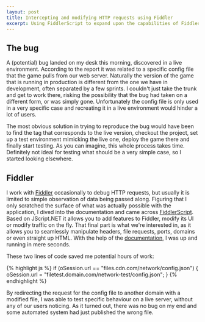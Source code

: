 ```yaml
---
layout: post
title: Intercepting and modifying HTTP requests using Fiddler
excerpt: Using FiddlerScript to expand upon the capabilities of Fiddler.
---
```


## The bug

A (potential) bug landed on my desk this morning, discovered in a live environment. According to the report it was related to a specific config file that the game pulls from our web server. Naturally the version of the game that is running in production is different from the one we have in development, often separated by a few sprints. I couldn't just take the trunk and get to work there, risking the possibility that the bug had taken on a different form, or was simply gone. Unfortunately the config file is only used in a very specific case and recreating it in a live environment would hinder a lot of users.

The most obvious solution in trying to reproduce the bug would have been to find the tag that corresponds to the live version, checkout the project, set up a test environment mimicking the live one, deploy the game there and finally start testing. As you can imagine, this whole process takes time. Definitely not ideal for testing what should be a very simple case, so I started looking elsewhere.

## Fiddler

I work with [Fiddler](http://www.telerik.com/fiddler) occasionally to debug HTTP requests, but usually it is limited to simple observation of data being passed along. Figuring that I only scratched the surface of what was actually possible with the application, I dived into the documentation and came across [FiddlerScript](http://www.telerik.com/download/fiddler/fiddlerscript-editor). Based on JScript.NET it allows you to add features to Fiddler, modify its UI or modify traffic on the fly. That final part is what we're interested in, as it allows you to seamlessly manipulate headers, file requests, ports, domains or even straight up HTML. With the help of the [documentation](http://docs.telerik.com/fiddler/knowledgebase/fiddlerscript/modifyrequestorresponse), I was up and running in mere seconds.

These two lines of code saved me potential hours of work:

{% highlight js %}
if (oSession.url == "files.cdn.com/network/config.json") {
	oSession.url = "filetest.domain.com/network-test/config.json";
}
{% endhighlight %}

By redirecting the request for the config file to another domain with a modified file, I was able to test specific behaviour on a live server, without any of our users noticing. As it turned out, there was no bug on my end and some automated system had just published the wrong file.